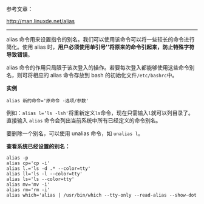 
参考文章：

http://man.linuxde.net/alias


---

alias 命令用来设置指令的别名。我们可以使用该命令可以将一些较长的命令进行简化。使用 alias 时，**用户必须使用单引号''将原来的命令引起来，防止特殊字符导致错误**。

alias 命令的作用只局限于该次登入的操作。若要每次登入都能够使用这些命令别名，则可将相应的 alias 命令存放到 bash 的初始化文件`/etc/bashrc`中。


**实例**


```
alias 新的命令='原命令 -选项/参数'
```

例如：`alias l=‘ls -lsh'`将重新定义`ls`命令，现在只需输入`l`就可以列目录了。直接输入 `alias` 命令会列出当前系统中所有已经定义的命令别名。

要删除一个别名，可以使用 unalias 命令，如 `unalias l`。

**查看系统已经设置的别名：**


```
alias -p
alias cp='cp -i'
alias l.='ls -d .* --color=tty'
alias ll='ls -l --color=tty'
alias ls='ls --color=tty'
alias mv='mv -i'
alias rm='rm -i'
alias which='alias | /usr/bin/which --tty-only --read-alias --show-dot
```


